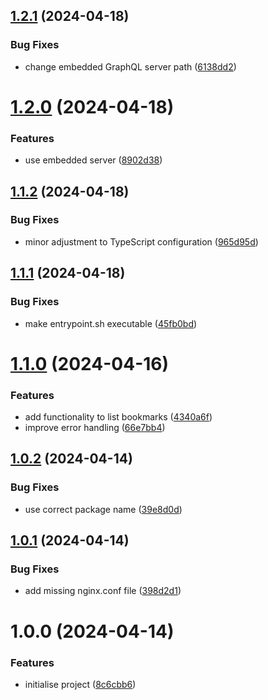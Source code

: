 ## [1.2.1](https://github.com/aldra-consulting/mission-graphql-api/compare/1.2.0...1.2.1) (2024-04-18)


### Bug Fixes

* change embedded GraphQL server path ([6138dd2](https://github.com/aldra-consulting/mission-graphql-api/commit/6138dd2a83edad168f24ecda6500053531c322bf))

# [1.2.0](https://github.com/aldra-consulting/mission-graphql-api/compare/1.1.2...1.2.0) (2024-04-18)


### Features

* use embedded server ([8902d38](https://github.com/aldra-consulting/mission-graphql-api/commit/8902d386115f16dd8ad5fdfabdf37ed870d702a5))

## [1.1.2](https://github.com/aldra-consulting/mission-graphql-api/compare/1.1.1...1.1.2) (2024-04-18)


### Bug Fixes

* minor adjustment to TypeScript configuration ([965d95d](https://github.com/aldra-consulting/mission-graphql-api/commit/965d95de87c4e256e04c830a748729f796709126))

## [1.1.1](https://github.com/aldra-consulting/mission-graphql-api/compare/1.1.0...1.1.1) (2024-04-18)


### Bug Fixes

* make entrypoint.sh executable ([45fb0bd](https://github.com/aldra-consulting/mission-graphql-api/commit/45fb0bd6e8a8dd6422ac690ea0bdd5200a7be590))

# [1.1.0](https://github.com/aldra-consulting/mission-graphql-api/compare/1.0.2...1.1.0) (2024-04-16)


### Features

* add functionality to list bookmarks ([4340a6f](https://github.com/aldra-consulting/mission-graphql-api/commit/4340a6ff7d7851cbe83f505e84a8520293263d3b))
* improve error handling ([66e7bb4](https://github.com/aldra-consulting/mission-graphql-api/commit/66e7bb4ba2607bc8d414a2a9df5a7e66351f637b))

## [1.0.2](https://github.com/aldra-consulting/mission-graphql-api/compare/1.0.1...1.0.2) (2024-04-14)


### Bug Fixes

* use correct package name ([39e8d0d](https://github.com/aldra-consulting/mission-graphql-api/commit/39e8d0d2cb9769c3f973dccedaba63e231608618))

## [1.0.1](https://github.com/aldra-consulting/mission-graphql-api/compare/1.0.0...1.0.1) (2024-04-14)


### Bug Fixes

* add missing nginx.conf file ([398d2d1](https://github.com/aldra-consulting/mission-graphql-api/commit/398d2d1d75ccd4d6cb5c4c935710416083166d92))

# 1.0.0 (2024-04-14)


### Features

* initialise project ([8c6cbb6](https://github.com/aldra-consulting/mission-graphql-api/commit/8c6cbb6cd234086b5bf66cf0e9fc850347272383))

